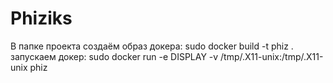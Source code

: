 # Phiziks
В папке проекта создаём образ докера:
  sudo docker build -t phiz .
запускаем докер:
  sudo docker run -e DISPLAY -v /tmp/.X11-unix:/tmp/.X11-unix phiz
